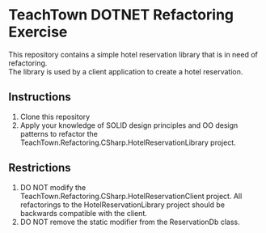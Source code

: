 # TeachTown DOTNET Refactoring Exercise
This repository contains a simple hotel reservation library that is in need of refactoring.  
The library is used by a client application to create a hotel reservation.  


## Instructions
1. Clone this repository
2. Apply your knowledge of SOLID design principles and OO design patterns to refactor the TeachTown.Refactoring.CSharp.HotelReservationLibrary project.

## Restrictions
1. DO NOT modify the TeachTown.Refactoring.CSharp.HotelReservationClient project. All refactorings to the HotelReservationLibrary project should be backwards compatible with the client.
2. DO NOT remove the static modifier from the ReservationDb class.  